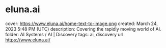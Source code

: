 # eluna.ai

cover: https://www.eluna.ai/home-text-to-image.png
created: March 24, 2023 5:48 PM (UTC)
description: Covering the rapidly moving world of AI.
folder: AI Systems / AI | Discovery
tags: ai, discovery
url: https://www.eluna.ai/